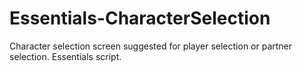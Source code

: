 # Essentials-CharacterSelection
Character selection screen suggested for player selection or partner selection. Essentials script.

